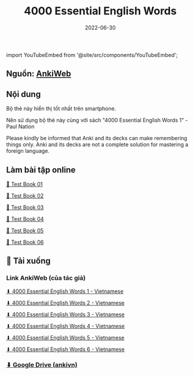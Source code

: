 ﻿---
title: 4000 Essential English Words
slug: Essential-English-Words
date: 2022-06-30
description: ""
category: Tiếng Anh
domain: ankivn.com
keywords:
  - ankivn
tags:
  - deck
  - english
---

import YouTubeEmbed from '@site/src/components/YouTubeEmbed';

<YouTubeEmbed videoId="cVDvVrt5n-E" />

<!--truncate-->

## Nguồn: [AnkiWeb](https://ankiweb.net/shared/info/1125484373)

## Nội dung

Bộ thẻ này hiển thị tốt nhất trên smartphone.

Nên sử dụng bộ thẻ này cùng với sách "4000 Essential English Words 1" - Paul Nation 

Please kindly be informed that Anki and its decks can make remembering things only.
Anki and its decks are not a complete solution for mastering a foreign language.

## Làm bài tập online

[📗 Test Book 01](https://www.essentialenglish.review/4000-essential-english-words-1/)

[📗 Test Book 02](https://www.essentialenglish.review/4000-essential-english-words-2/)

[📗 Test Book 03](https://www.essentialenglish.review/4000-essential-english-words-3/)

[📗 Test Book 04](https://www.essentialenglish.review/4000-essential-english-words-4/)

[📗 Test Book 05](https://www.essentialenglish.review/4000-essential-english-words-5/)

[📗 Test Book 06](https://www.essentialenglish.review/4000-essential-english-words-6/)

## 📗 Tải xuống

### Link AnkiWeb (của tác giả)

[⬇ 4000 Essential English Words 1 - Vietnamese](https://ankiweb.net/shared/info/1125484373)

[⬇ 4000 Essential English Words 2 - Vietnamese](https://ankiweb.net/shared/info/1113932863)

[⬇ 4000 Essential English Words 3 - Vietnamese](https://ankiweb.net/shared/info/1113932863)

[⬇ 4000 Essential English Words 4 - Vietnamese](https://ankiweb.net/shared/info/887520497)

[⬇ 4000 Essential English Words 5 - Vietnamese](https://ankiweb.net/shared/info/565387055)

[⬇ 4000 Essential English Words 6 - Vietnamese](https://ankiweb.net/shared/info/441419580)

### [⬇ Google Drive (ankivn)](https://drive.google.com/drive/folders/1AJYju2x3BOC1M6DkMbmpvqn836Aw7BBp?usp=sharing)
